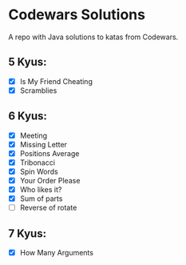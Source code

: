 # Codewars Solutions

A repo with Java solutions to katas from Codewars.

## 5 Kyus:
- [x] Is My Friend Cheating 
- [x] Scramblies 

## 6 Kyus:
- [x] Meeting
- [x] Missing Letter
- [x] Positions Average
- [x] Tribonacci 
- [x] Spin Words
- [x] Your Order Please
- [x] Who likes it?
- [x] Sum of parts
- [ ] Reverse of rotate

## 7 Kyus:
- [x] How Many Arguments






